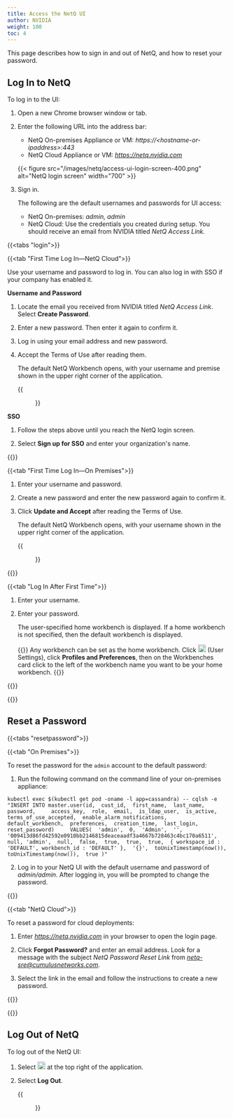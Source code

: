 ```yaml
---
title: Access the NetQ UI
author: NVIDIA
weight: 100
toc: 4
---
```

This page describes how to sign in and out of NetQ, and how to reset your password.

## Log In to NetQ

To log in to the UI:

<!-- vale off -->
1. Open a new Chrome browser window or tab.
2. Enter the following URL into the address bar:  
    - NetQ On-premises Appliance or VM: *https://\<hostname-or-ipaddress\>:443*  
    - NetQ Cloud Appliance or VM: *https://netq.nvidia.com*

    {{< figure src="/images/netq/access-ui-login-screen-400.png" alt="NetQ login screen" width="700" >}}

3. Sign in.

    The following are the default usernames and passwords for UI access:  
    - NetQ On-premises: *admin, admin*
    - NetQ Cloud: Use the credentials you created during setup. You should receive an email from NVIDIA titled *NetQ Access Link.*
<!-- vale on -->

{{<tabs "login">}}

{{<tab "First Time Log In—NetQ Cloud">}}

Use your username and password to log in. You can also log in with SSO if your company has enabled it.

**Username and Password**

1. Locate the email you received from NVIDIA titled *NetQ Access Link*. Select **Create Password**.

2. Enter a new password. Then enter it again to confirm it.

4. Log in using your email address and new password.

5. Accept the Terms of Use after reading them.

    The default NetQ Workbench opens, with your username and premise shown in the upper right corner of the application.

    {{<figure src="/images/netq/new-premise-username.png" alt="username and premises information in the UI header" width="300">}}

**SSO**

1. Follow the steps above until you reach the NetQ login screen.

2. Select **Sign up for SSO** and enter your organization's name. 

{{</tab>}}

{{<tab "First Time Log In—On Premises">}}

1. Enter your username and password.

3. Create a new password and enter the new password again to confirm it.

5. Click **Update and Accept** after reading the Terms of Use.

    The default NetQ Workbench opens, with your username shown in the upper right corner of the application.

    {{<figure src="/images/netq/access-ui-cumulus-wb-400.png" alt="" width="700">}}

{{</tab>}}

{{<tab "Log In After First Time">}}

1. Enter your username.

2. Enter your password.

    The user-specified home workbench is displayed. If a home workbench is not specified, then the default workbench is displayed.

    {{<notice tip>}}
Any workbench can be set as the home workbench. Click <img src="https://icons.cumulusnetworks.com/17-Users/19-Natural-Close%20Up-Single%20User-Man/single-man-circle.svg" height="18" width="18"/> (User Settings), click <strong>Profiles and Preferences</strong>, then on the Workbenches card click to the left of the workbench name you want to be your home workbench.
    {{</notice>}}

{{</tab>}}

{{</tabs>}}

## Reset a Password

{{<tabs "resetpassword">}}

{{<tab "On Premises">}}

To reset the password for the `admin` account to the default password:

1. Run the following command on the command line of your on-premises appliance:

```
kubectl exec $(kubectl get pod -oname -l app=cassandra) -- cqlsh -e "INSERT INTO master.user(id,  cust_id,  first_name,  last_name,  password,     access_key,  role,  email,  is_ldap_user,  is_active,  terms_of_use_accepted,  enable_alarm_notifications,  default_workbench,  preferences,  creation_time,  last_login,  reset_password)     VALUES(  'admin',  0,  'Admin',  '',  '009413d86fd42592e0910bb2146815deaceaadf3a4667b728463c4bc170a6511',     null, 'admin',  null,  false,  true,  true,  true,  { workspace_id : 'DEFAULT', workbench_id : 'DEFAULT' },  '{}',  toUnixTimestamp(now()),  toUnixTimestamp(now()),  true )"
```

2. Log in to your NetQ UI with the default username and password of *admin/admin*. After logging in, you will be prompted to change the password. 

{{</tab>}}

{{<tab "NetQ Cloud">}}

To reset a password for cloud deployments:

1. Enter *https://netq.nvidia.com* in your browser to open the login page.

2. Click **Forgot Password?** and enter an email address. Look for a message with the subject *NetQ Password Reset Link* from *netq-sre@cumulusnetworks.com*.  

3. Select the link in the email and follow the instructions to create a new password. 

{{</tab>}}

{{</tabs>}}
## Log Out of NetQ

To log out of the NetQ UI:

1. Select  <img src="https://icons.cumulusnetworks.com/17-Users/19-Natural-Close%20Up-Single%20User-Man/single-man-circle.svg" alt="profile" height="18" width="18"/> at the top right of the application.

2. Select **Log Out**.  

    {{<figure src="/images/netq/access-ui-logout-230.png" width="150">}}
